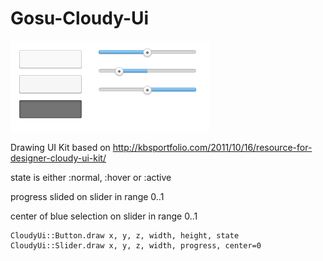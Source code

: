 Gosu-Cloudy-Ui
==============

![Current elements](/screenshot.png)

Drawing UI Kit based on http://kbsportfolio.com/2011/10/16/resource-for-designer-cloudy-ui-kit/

state is either :normal, :hover or :active

progress slided on slider in range 0..1

center of blue selection on slider in range 0..1

    CloudyUi::Button.draw x, y, z, width, height, state
    CloudyUi::Slider.draw x, y, z, width, progress, center=0
